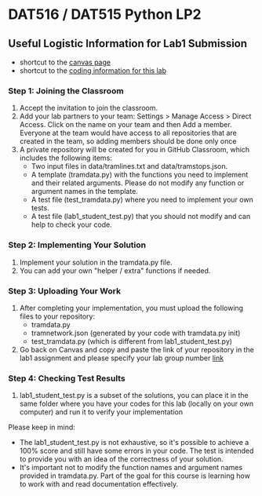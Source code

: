 # DAT516 / DAT515 Python LP2
## Useful Logistic Information for Lab1 Submission

- shortcut to the [canvas page](https://chalmers.instructure.com/courses/31748)
- shortcut to the [coding information for this lab](https://github.com/aarneranta/chalmers-advanced-python/tree/main/labs/lab1)


### Step 1: Joining the Classroom

1. Accept the invitation to join the classroom.
2. Add your lab partners to your team: Settings > Manage Access > Direct Access. Click on the name on your team and then Add a member. Everyone at the team would have access to all repositories that are created in the team, so adding members should be done only once
3. A private repository will be created for you in GitHub Classroom, which includes the following items:
   - Two input files in data/tramlines.txt and data/tramstops.json.
   - A template (tramdata.py) with the functions you need to implement and their related arguments. Please do not modify any function or argument names in the template.
   - A test file (test_tramdata.py) where you need to implement your own tests.
   - A test file (lab1_student_test.py) that you should not modify and can help to check your code.


### Step 2: Implementing Your Solution

1. Implement your solution in the tramdata.py file.
2. You can add your own "helper / extra" functions if needed.

### Step 3: Uploading Your Work

1. After completing your implementation, you must upload the following files to your repository:
   - tramdata.py
   - tramnetwork.json (generated by your code with tramdata.py init)
   - test_tramdata.py (which is different from lab1_student_test.py)
2. Go back on Canvas and copy and paste the link of your repository in the lab1 assignment and please specify your lab group number [link](https://chalmers.instructure.com/courses/31748/assignments/95096)

### Step 4: Checking Test Results

1. lab1_student_test.py is a subset of the solutions, you can place it in the same folder where you have your codes for this lab (locally on your own computer) and run it to verify your implementation

Please keep in mind:

- The lab1_student_test.py is not exhaustive, so it's possible to achieve a 100% score and still have some errors in your code. The test is intended to provide you with an idea of the correctness of your solution.
- It's important not to modify the function names and argument names provided in tramdata.py. Part of the goal for this course is learning how to work with and read documentation effectively.
